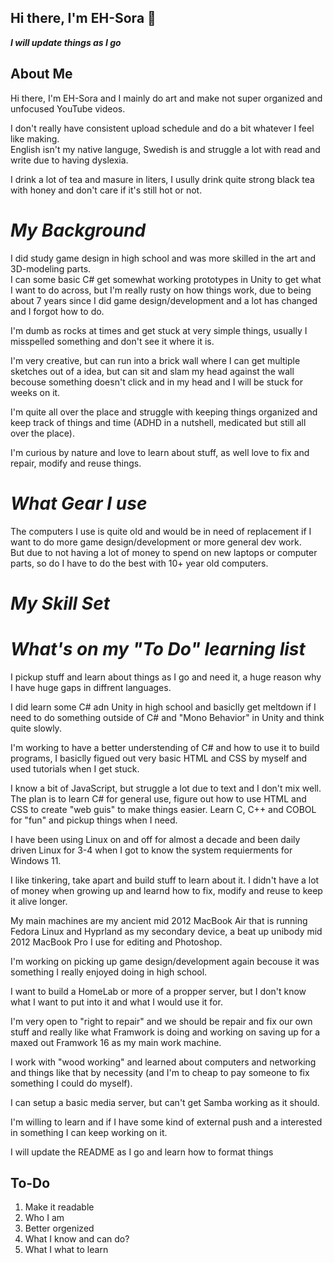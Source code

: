 ## Hi there, I'm EH-Sora 👋
***I will update things as I go***

## About Me
Hi there, I'm EH-Sora and I mainly do art and make not super organized and unfocused YouTube videos.

I don't really have consistent upload schedule and do a bit whatever I feel like making.
<br/>English isn't my native languge, Swedish is and struggle a lot with read and write due to having dyslexia.

I drink a lot of tea and masure in liters, I usully drink quite strong black tea with honey and don't care if it's still hot or not.

# _My Background_
I did study game design in high school and was more skilled in the art and 3D-modeling parts.
<br/>I can some basic C# get somewhat working prototypes in Unity to get what I want to do across, but I'm really rusty on how things work, due to being about 7 years since I did game design/development and a lot has changed and I forgot how to do.

I'm dumb as rocks at times and get stuck at very simple things, usually I misspelled something and don't see it where it is.

I'm very creative, but can run into a brick wall where I can get multiple sketches out of a idea, but can sit and slam my head against the wall becouse something doesn't click and in my head and I will be stuck for weeks on it.

I'm quite all over the place and struggle with keeping things organized and keep track of things and time (ADHD in a nutshell, medicated but still all over the place).

I'm curious by nature and love to learn about stuff, as well love to fix and repair, modify and reuse things.

# _What Gear I use_
The computers I use is quite old and would be in need of replacement if I want to do more game design/development or more general dev work.
<br/>But due to not having a lot of money to spend on new laptops or computer parts, so do I have to do the best with 10+ year old computers.
# _My Skill Set_

# _What's on my "To Do" learning list_

I pickup stuff and learn about things as I go and need it, a huge reason why I have huge gaps in diffrent languages.

I did learn some C# adn Unity in high school and basiclly get meltdown if I need to do something outside of C# and "Mono Behavior" in Unity and think quite slowly.

I'm working to have a better understending of C# and how to use it to build programs, I basiclly figued out very basic HTML and CSS by myself and used tutorials when I get stuck.

I know a bit of JavaScript, but struggle a lot due to text and I don't mix well.
The plan is to learn C# for general use, figure out how to use HTML and CSS to create "web guis" to make things easier.
Learn C, C++ and COBOL for "fun" and pickup things when I need.

I have been using Linux on and off for almost a decade and been daily driven Linux for 3-4 when I got to know the system requierments for Windows 11.

I like tinkering, take apart and build stuff to learn about it.
I didn't have a lot of money when growing up and learnd how to fix, modify and reuse to keep it alive longer.

My main machines are my ancient mid 2012 MacBook Air that is running Fedora Linux and Hyprland as my secondary device, a beat up unibody mid 2012 MacBook Pro I use for editing and Photoshop.

I'm working on picking up game design/development again becouse it was something I really enjoyed doing in high school.

I want to build a HomeLab or more of a propper server, but I don't know what I want to put into it and what I would use it for.

I'm very open to "right to repair" and we should be repair and fix our own stuff and really like what Framwork is doing and working on saving up for a maxed out Framwork 16 as my main work machine.

I work with "wood working" and learned about computers and networking and things like that by necessity (and I'm to cheap to pay someone to fix something I could do myself).

I can setup a basic media server, but can't get Samba working as it should.

I'm willing to learn and if I have some kind of external push and a interested in something I can keep working on it.

I will update the README as I go and learn how to format things

## To-Do
1. Make it readable
2. Who I am
3. Better orgenized
4. What I know and can do?
5. What I what to learn
<!--
**EH-Sora99/EH-Sora99** is a ✨ _special_ ✨ repository because its `README.md` (this file) appears on your GitHub profile.

Here are some ideas to get you started:

- 🔭 I’m currently working on ...
- 🌱 I’m currently learning ...
- 👯 I’m looking to collaborate on ...
- 🤔 I’m looking for help with ...
- 💬 Ask me about ...
- 📫 How to reach me: ...
- 😄 Pronouns: ...
- ⚡ Fun fact: ...
-->
